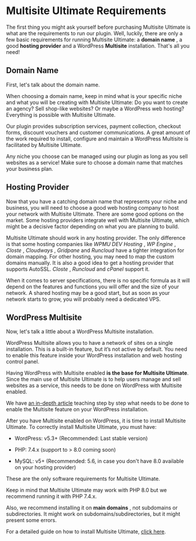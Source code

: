 # Multisite Ultimate Requirements

The first thing you might ask yourself before purchasing Multisite Ultimate is what are the requirements to run our plugin. Well, luckily, there are only a few basic requirements for running Multisite Ultimate: a **domain name** , a good **hosting provider** and a WordPress **Multisite** installation. That's all you need!

## Domain Name

First, let's talk about the domain name.

When choosing a domain name, keep in mind what is your specific niche and what you will be creating with Multisite Ultimate: Do you want to create an agency? Sell shop-like websites? Or maybe a WordPress web hosting? Everything is possible with Multisite Ultimate.

Our plugin provides subscription services, payment collection, checkout forms, discount vouchers and customer communications. A great amount of the work required to install, configure and maintain a WordPress Multisite is facilitated by Multisite Ultimate.

Any niche you choose can be managed using our plugin as long as you sell websites as a service! Make sure to choose a domain name that matches your business plan.

## Hosting Provider

Now that you have a catching domain name that represents your niche and business, you will need to choose a good web hosting company to host your network with Multisite Ultimate. There are some good options on the market. Some hosting providers integrate well with Multisite Ultimate, which might be a decisive factor depending on what you are planning to build.

Multisite Ultimate should work in any hosting provider. The only difference is that some hosting companies like _WPMU DEV Hosting_ , _WP Engine_ , _Closte_ , _Cloudways_ , _Gridpane_ and _Runcloud_ have a tighter integration for domain mapping. For other hosting, you may need to map the custom domains manually. It is also a good idea to get a hosting provider that supports AutoSSL. _Closte_ , _Runcloud_ and _cPanel_ support it.

When it comes to server specifications, there is no specific formula as it will depend on the features and functions you will offer and the size of your network. A shared hosting may be a good start, but as soon as your network starts to grow, you will probably need a dedicated VPS.

## WordPress Multisite

Now, let's talk a little about a WordPress Multisite installation.

WordPress Multisite allows you to have a network of sites on a single installation. This is a built-in feature, but it’s not active by default. You need to enable this feature inside your WordPress installation and web hosting control panel.

Having WordPress with Multisite enabled **is the base for Multisite Ultimate**. Since the main use of Multisite Ultimate is to help users manage and sell websites as a service, this needs to be done on WordPress with Multisite enabled.

We have [an in-depth article](https://help.wpultimo.com/article/265-how-do-i-install-wordpress-multisite) teaching step by step what needs to be done to enable the Multisite feature on your WordPress installation.

After you have Multisite enabled on WordPress, it is time to install Multisite Ultimate. To correctly install Multisite Ultimate, you must have:

  * WordPress: v5.3+ (Recommended: Last stable version)

  * PHP: 7.4.x (support to > 8.0 coming soon)

  * MySQL: v5+ (Recommended: 5.6, in case you don't have 8.0 available on your hosting provider)

These are the only software requirements for Multisite Ultimate.

Keep in mind that Multisite Ultimate may work with PHP 8.0 but we recommend running it with PHP 7.4.x.

Also, we recommend installing it on **main domains** , not subdomains or subdirectories. It might work on subdomains/subdirectories, but it might present some errors.

For a detailed guide on how to install Multisite Ultimate, [click here](https://help.wpultimo.com/article/360-installing-wp-ultimo).
